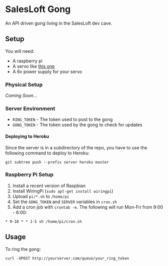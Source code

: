 SalesLoft Gong
==============

An API driven gong living in the SalesLoft dev cave.

## Setup

You will need:

* A raspberry pi
* A servo like [this one](http://www.amazon.com/SMAKN%C2%AE-MG996R-Digital-Torque-Helicopter/dp/B00MCHLBIY)
* A 6v power supply for your servo

### Physical Setup

*Coming Soon...*

### Server Environment

* `RING_TOKEN` - The token used to post to the gong
* `GONG_TOKEN` - The token used by the gong to check for updates

#### Deploying to Heroku

Since the server is in a subdirectory of the repo, you have to use the following command to deploy to Heroku:

```
git subtree push --prefix server heroku master
```

### Raspberry Pi Setup

1. Install a recent version of Raspbian
2. Install WiringPi (`sudo apt-get install wiringpi`)
3. Upload `pi/*.sh` to `/home/pi`
4. Set the `GONG_TOKEN` and `SERVER` variables in `cron.sh`
5. Add a cron job with `crontab -e`. The following will run Mon-Fri from 9:00 - 6:00:

```
* 9-18 * * 1-5 sh /home/pi/cron.sh
```

## Usage

To ring the gong:

```
curl -XPOST http://yourserver.com/queue/your_ring_token
```
